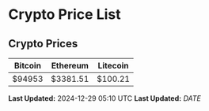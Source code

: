 # Crypto Price List

## Crypto Prices
| Bitcoin | Ethereum | Litecoin |
| ------- | -------- | -------- |
| $94953 | $3381.51 | $100.21 |
**Last Updated:** 2024-12-29 05:10 UTC
**Last Updated:** $DATE$

